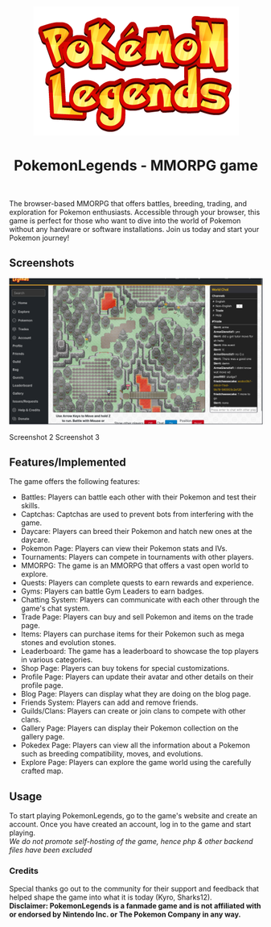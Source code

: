 <p align="center">
  <img src="https://github.com/Eklavya-11/PokemonLegends/blob/main/resources/Pl-logo.png?raw=true">
</p>
<h1 align="center">PokemonLegends - MMORPG game</h1> <br>

The browser-based MMORPG that offers battles, breeding, trading, and exploration for Pokemon enthusiasts. Accessible through your browser, this game is perfect for those who want to dive into the world of Pokemon without any hardware or software installations. Join us today and start your Pokemon journey!


## Screenshots
<p align="center">
  <img src="https://raw.githubusercontent.com/Eklavya-11/PokemonLegends/main/resources/pl-ashfall.png?token=GHSAT0AAAAAACBNDMWZ75UM736PDG5XYSB6ZB6NA6Q">
</p>
Screenshot 2
Screenshot 3

## Features/Implemented

The game offers the following features:

 -   Battles: Players can battle each other with their Pokemon and test their skills.
 -   Captchas: Captchas are used to prevent bots from interfering with the game.
 -   Daycare: Players can breed their Pokemon and hatch new ones at the daycare.
 -   Pokemon Page: Players can view their Pokemon stats and IVs.
 -   Tournaments: Players can compete in tournaments with other players.
 -   MMORPG: The game is an MMORPG that offers a vast open world to explore.
 -   Quests: Players can complete quests to earn rewards and experience.
 -   Gyms: Players can battle Gym Leaders to earn badges.
 -   Chatting System: Players can communicate with each other through the game's chat system.
 -   Trade Page: Players can buy and sell Pokemon and items on the trade page.
 -   Items: Players can purchase items for their Pokemon such as mega stones and evolution stones.
 -   Leaderboard: The game has a leaderboard to showcase the top players in various categories.
 -   Shop Page: Players can buy tokens for special customizations.
 -   Profile Page: Players can update their avatar and other details on their profile page.
 -   Blog Page: Players can display what they are doing on the blog page.
 -   Friends System: Players can add and remove friends.
 -   Guilds/Clans: Players can create or join clans to compete with other clans.
 -   Gallery Page: Players can display their Pokemon collection on the gallery page.
 -   Pokedex Page: Players can view all the information about a Pokemon such as breeding compatibility, moves, and evolutions.
 -   Explore Page: Players can explore the game world using the carefully crafted map.


## Usage
To start playing PokemonLegends, go to the game's website and create an account. Once you have created an account, log in to the game and start playing.<br>
*We do not promote self-hosting of the game, hence php & other backend files have been excluded*

### Credits
Special thanks go out to the community for their support and feedback that helped shape the game into what it is today (Kyro, Sharks12).<br>
**Disclaimer: PokemonLegends is a fanmade game and is not affiliated with or endorsed by Nintendo Inc. or The Pokemon Company in any way.**
